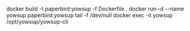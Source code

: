 docker build -t paperbird:yowsup -f Dockerfile .
docker run -d --name yowsup paperbird:yowsup tail -f /dev/null
docker exec -it yowsup /opt/yowsup/yowsup-cli